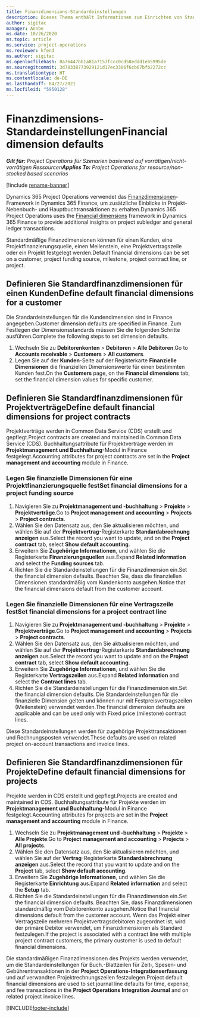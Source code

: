 ```yaml
---
title: Finanzdimensions-Standardeinstellungen
description: Dieses Thema enthält Informationen zum Einrichten von Standardeinstellungen für Finanzdimensionen.
author: sigitac
manager: Annbe
ms.date: 10/26/2020
ms.topic: article
ms.service: project-operations
ms.reviewer: kfend
ms.author: sigitac
ms.openlocfilehash: 0a76447bb1a81a7157fccc0cd58eddd1eb5995de
ms.sourcegitcommit: 3d78338773929121d17ec3386f6cb67bfb2272cc
ms.translationtype: HT
ms.contentlocale: de-DE
ms.lasthandoff: 04/27/2021
ms.locfileid: "5950128"
---
```

# <a name="financial-dimension-defaults"></a><span data-ttu-id="f65a1-103">Finanzdimensions-Standardeinstellungen</span><span class="sxs-lookup"><span data-stu-id="f65a1-103">Financial dimension defaults</span></span>

<span data-ttu-id="f65a1-104">_**Gilt für:** Project Operations für Szenarien basierend auf vorrätigen/nicht-vorrätigen Ressourcen_</span><span class="sxs-lookup"><span data-stu-id="f65a1-104">_**Applies To:** Project Operations for resource/non-stocked based scenarios_</span></span>

[!include [rename-banner](~/includes/cc-data-platform-banner.md)]

<span data-ttu-id="f65a1-105">Dynamics 365 Project Operations verwendet das [Finanzdimensionen](/dynamics365/finance/general-ledger/financial-dimensions)-Framework in Dynamics 365 Finance, um zusätzliche Einblicke in Projekt-Nebenbuch- und Hauptbuchtransaktionen zu erhalten.</span><span class="sxs-lookup"><span data-stu-id="f65a1-105">Dynamics 365 Project Operations uses the [Financial dimensions](/dynamics365/finance/general-ledger/financial-dimensions) framework in Dynamics 365 Finance to provide additional insights on project subledger and general ledger transactions.</span></span>

<span data-ttu-id="f65a1-106">Standardmäßige Finanzdimensionen können für einen Kunden, eine Projektfinanzierungsquelle, einen Meilenstein, eine Projektvertragszeile oder ein Projekt festgelegt werden.</span><span class="sxs-lookup"><span data-stu-id="f65a1-106">Default financial dimensions can be set on a customer, project funding source, milestone, project contract line, or project.</span></span>

## <a name="define-default-financial-dimensions-for-a-customer"></a><span data-ttu-id="f65a1-107">Definieren Sie Standardfinanzdimensionen für einen Kunden</span><span class="sxs-lookup"><span data-stu-id="f65a1-107">Define default financial dimensions for a customer</span></span>

<span data-ttu-id="f65a1-108">Die Standardeinstellungen für die Kundendimension sind in Finance angegeben.</span><span class="sxs-lookup"><span data-stu-id="f65a1-108">Customer dimension defaults are specified in Finance.</span></span> <span data-ttu-id="f65a1-109">Zum Festlegen der Dimensionsstandards müssen Sie die folgenden Schritte ausführen.</span><span class="sxs-lookup"><span data-stu-id="f65a1-109">Complete the following steps to set dimension defaults.</span></span>

1. <span data-ttu-id="f65a1-110">Wechseln Sie zu **Debitorenkonten** > **Debitoren** > **Alle Debitoren**.</span><span class="sxs-lookup"><span data-stu-id="f65a1-110">Go to **Accounts receivable** > **Customers** > **All customers**.</span></span>
2. <span data-ttu-id="f65a1-111">Legen Sie auf der **Kunden**-Seite auf der Registerkarte **Finanzielle Dimensionen** die finanziellen Dimensionswerte für einen bestimmten Kunden fest.</span><span class="sxs-lookup"><span data-stu-id="f65a1-111">On the **Customers** page, on the **Financial dimensions** tab, set the financial dimension values for specific customer.</span></span>

## <a name="define-default-financial-dimensions-for-project-contracts"></a><span data-ttu-id="f65a1-112">Definieren Sie Standardfinanzdimensionen für Projektverträge</span><span class="sxs-lookup"><span data-stu-id="f65a1-112">Define default financial dimensions for project contracts</span></span>

<span data-ttu-id="f65a1-113">Projektverträge werden in Common Data Service (CDS) erstellt und gepflegt.</span><span class="sxs-lookup"><span data-stu-id="f65a1-113">Project contracts are created and maintained in Common Data Service (CDS).</span></span> <span data-ttu-id="f65a1-114">Buchhaltungsattribute für Projektverträge werden im **Projektmanagement und Buchhaltung**-Modul in Finance festgelegt.</span><span class="sxs-lookup"><span data-stu-id="f65a1-114">Accounting attributes for project contracts are set in the **Project management and accounting** module in Finance.</span></span>

### <a name="set-financial-dimensions-for-a-project-funding-source"></a><span data-ttu-id="f65a1-115">Legen Sie finanzielle Dimensionen für eine Projektfinanzierungsquelle fest</span><span class="sxs-lookup"><span data-stu-id="f65a1-115">Set financial dimensions for a project funding source</span></span>

1. <span data-ttu-id="f65a1-116">Navigieren Sie zu **Projektmanagement und -buchhaltung** > **Projekte** > **Projektverträge**.</span><span class="sxs-lookup"><span data-stu-id="f65a1-116">Go to **Project management and accounting** > **Projects** > **Project contracts**.</span></span>
2. <span data-ttu-id="f65a1-117">Wählen Sie den Datensatz aus, den Sie aktualisieren möchten, und wählen Sie auf der **Projektvertrag**-Registerkarte **Standardabrechnung anzeigen** aus.</span><span class="sxs-lookup"><span data-stu-id="f65a1-117">Select the record you want to update, and on the **Project contract** tab, select **Show default accounting**.</span></span>
3. <span data-ttu-id="f65a1-118">Erweitern Sie **Zugehörige Informationen**, und wählen Sie die Registerkarte **Finanzierungsquellen** aus.</span><span class="sxs-lookup"><span data-stu-id="f65a1-118">Expand **Related information** and select the **Funding sources** tab.</span></span>
4. <span data-ttu-id="f65a1-119">Richten Sie die Standardeinstellungen für die Finanzdimension ein.</span><span class="sxs-lookup"><span data-stu-id="f65a1-119">Set the financial dimension defaults.</span></span> <span data-ttu-id="f65a1-120">Beachten Sie, dass die finanziellen Dimensionen standardmäßig vom Kundenkonto ausgehen.</span><span class="sxs-lookup"><span data-stu-id="f65a1-120">Notice that the financial dimensions default from the customer account.</span></span>

### <a name="set-financial-dimensions-for-a-project-contract-line"></a><span data-ttu-id="f65a1-121">Legen Sie finanzielle Dimensionen für eine Vertragszeile fest</span><span class="sxs-lookup"><span data-stu-id="f65a1-121">Set financial dimensions for a project contract line</span></span>

1. <span data-ttu-id="f65a1-122">Navigieren Sie zu **Projektmanagement und -buchhaltung** > **Projekte** > **Projektverträge**.</span><span class="sxs-lookup"><span data-stu-id="f65a1-122">Go to **Project management and accounting** > **Projects** > **Project contracts**.</span></span>
2. <span data-ttu-id="f65a1-123">Wählen Sie den Datensatz aus, den Sie aktualisieren möchten, und wählen Sie auf der **Projektvertrag**-Registerkarte **Standardabrechnung anzeigen** aus.</span><span class="sxs-lookup"><span data-stu-id="f65a1-123">Select the record you want to update and on the **Project contract** tab, select **Show default accounting**.</span></span>
3. <span data-ttu-id="f65a1-124">Erweitern Sie **Zugehörige Informationen**, und wählen Sie die Registerkarte **Vertragszeilen** aus.</span><span class="sxs-lookup"><span data-stu-id="f65a1-124">Expand **Related information** and select the **Contract lines** tab.</span></span>
4. <span data-ttu-id="f65a1-125">Richten Sie die Standardeinstellungen für die Finanzdimension ein.</span><span class="sxs-lookup"><span data-stu-id="f65a1-125">Set the financial dimension defaults.</span></span> <span data-ttu-id="f65a1-126">Die Standardeinstellungen für die finanzielle Dimension gelten und können nur mit Festpreisvertragszeilen (Meilenstein) verwendet werden.</span><span class="sxs-lookup"><span data-stu-id="f65a1-126">The financial dimension defaults are applicable and can be used only with Fixed price (milestone) contract lines.</span></span>

<span data-ttu-id="f65a1-127">Diese Standardeinstellungen werden für zugehörige Projekttransaktionen und Rechnungsposten verwendet.</span><span class="sxs-lookup"><span data-stu-id="f65a1-127">These defaults are used on related project on-account transactions and invoice lines.</span></span>

## <a name="define-default-financial-dimensions-for-projects"></a><span data-ttu-id="f65a1-128">Definieren Sie Standardfinanzdimensionen für Projekte</span><span class="sxs-lookup"><span data-stu-id="f65a1-128">Define default financial dimensions for projects</span></span>

<span data-ttu-id="f65a1-129">Projekte werden in CDS erstellt und gepflegt.</span><span class="sxs-lookup"><span data-stu-id="f65a1-129">Projects are created and maintained in CDS.</span></span> <span data-ttu-id="f65a1-130">Buchhaltungsattribute für Projekte werden im **Projektmanagement und Buchhaltung**-Modul in Finance festgelegt.</span><span class="sxs-lookup"><span data-stu-id="f65a1-130">Accounting attributes for projects are set in the **Project management and accounting** module in Finance.</span></span>

1. <span data-ttu-id="f65a1-131">Wechseln Sie zu **Projektmanagement und -buchhaltung** > **Projekte** > **Alle Projekte**.</span><span class="sxs-lookup"><span data-stu-id="f65a1-131">Go to **Project management and accounting** > **Projects** > **All projects**.</span></span>
2. <span data-ttu-id="f65a1-132">Wählen Sie den Datensatz aus, den Sie aktualisieren möchten, und wählen Sie auf der **Vertrag**-Registerkarte **Standardabrechnung anzeigen** aus.</span><span class="sxs-lookup"><span data-stu-id="f65a1-132">Select the record that you want to update and on the **Project** tab, select **Show default accounting**.</span></span>
3. <span data-ttu-id="f65a1-133">Erweitern Sie **Zugehörige Informationen**, und wählen Sie die Registerkarte **Einrichtung** aus.</span><span class="sxs-lookup"><span data-stu-id="f65a1-133">Expand **Related information** and select the **Setup** tab.</span></span>
4. <span data-ttu-id="f65a1-134">Richten Sie die Standardeinstellungen für die Finanzdimension ein.</span><span class="sxs-lookup"><span data-stu-id="f65a1-134">Set the financial dimension defaults.</span></span> <span data-ttu-id="f65a1-135">Beachten Sie, dass Finanzdimensionen standardmäßig vom Debitorenkonto ausgehen.</span><span class="sxs-lookup"><span data-stu-id="f65a1-135">Notice that financial dimensions default from the customer account.</span></span> <span data-ttu-id="f65a1-136">Wenn das Projekt einer Vertragszeile mehreren Projektvertragsdebitoren zugeordnet ist, wird der primäre Debitor verwendet, um Finanzdimensionen als Standard festzulegen.</span><span class="sxs-lookup"><span data-stu-id="f65a1-136">If the project is associated with a contract line with multiple project contract customers, the primary customer is used to default financial dimensions.</span></span>

<span data-ttu-id="f65a1-137">Die standardmäßigen Finanzdimensionen des Projekts werden verwendet, um die Standardeinstellungen für Buch.-Blattzeilen für Zeit‑, Spesen‑ und Gebührentransaktionen in der **Project Operations-Integrationserfassung** und auf verwandten Projektrechnungszeilen festzulegen.</span><span class="sxs-lookup"><span data-stu-id="f65a1-137">Project default financial dimensions are used to set journal line defaults for time, expense, and fee transactions in the **Project Operations Integration Journal** and on related project invoice lines.</span></span>


[!INCLUDE[footer-include](../includes/footer-banner.md)]